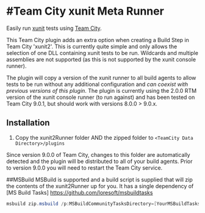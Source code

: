 #Team City xunit Meta Runner
===========================

Easily run [xunit](https://github.com/xunit/xunit) tests using [Team City](http://www.jetbrains.com/teamcity/).

This Team City plugin adds an extra option when creating a Build Step in Team City 'xunit2'. This is currently quite simple and only allows the selection of one DLL containing xunit tests to be run. Wildcards and multiple assemblies are not supported (as this is not supported by the xunit console runner).

The plugin will copy a version of the xunit runner to all build agents to allow tests to be run without any additional configuration and *can coexist with previous versions of this plugin*.
The plugin is currently using the 2.0.0 RTM version of the xunit console runner (to run against) and has been tested on Team City 9.0.1, but should work with versions 8.0.0 > 9.0.x.

## Installation

1. Copy the xunit2Runner folder AND the zipped folder to `<TeamCity Data Directory>/plugins`

Since version 9.0.0 of Team City, changes to this folder are automatically detected and the plugin will be distributed to all of your build agents. Prior to version 9.0.0 you will need to restart the Team City service.

##MSBuild
MSBuild is supported and a build script is supplied that will zip the contents of the xunit2Runner up for you. It has a single dependency of [MS Build Tasks] https://github.com/loresoft/msbuildtasks

```Powershell
msbuild zip.msbuild /p:MSBuildCommunityTasksDirectory=[YourMSBuildTasksDirectory]
```
